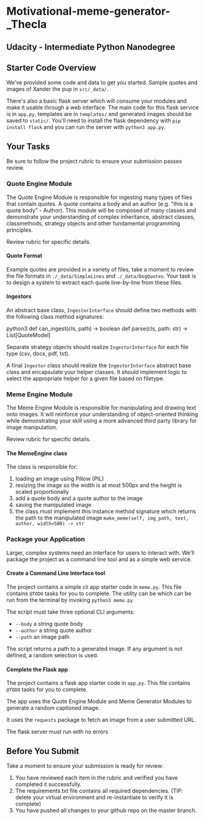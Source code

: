 # Motivational-meme-generator-_Thecla

## Udacity - Intermediate Python Nanodegree

## Starter Code Overview

We've provided some code and data to get you started. Sample quotes and images of Xander the pup in `src/_data/`.

There's also a basic flask server which will consume your modules and make it usable through a web interface. The main code for this flask service is in `app.py`, templates are in `templates/` and generated images should be saved to `static/`. You'll need to install the flask dependency with `pip install flask` and you can run the server with `python3 app.py`.

## Your Tasks

Be sure to follow the project rubric to ensure your submission passes review.

### Quote Engine Module

The Quote Engine Module is responsible for ingesting many types of files that contain quotes. A quote contains a body and an author (e.g. "this is a quote body" - Author). This module will be composed of many classes and demonstrate your understanding of complex inheritance, abstract classes, classmethods, strategy objects and other fundamental programming principles.

Review rubric for specific details.

#### Quote Format

Example quotes are provided in a variety of files, take a moment to review the file formats in `./_data/SimpleLines` and `./_data/DogQuotes`. Your task is to design a system to extract each quote line-by-line from these files.

#### Ingestors

An abstract base class, `IngestorInterface` should define two methods with the following class method signatures:

python3
def can_ingest(cls, path) -> boolean
def parse(cls, path: str) -> List[QuoteModel]


Separate strategy objects should realize `IngestorInterface` for each file type (csv, docx, pdf, txt).

A final `Ingestor` class should realize the `IngestorInterface` abstract base class and encapsulate your helper classes. It should implement logic to select the appropriate helper for a given file based on filetype.

### Meme Engine Module

The Meme Engine Module is responsible for manipulating and drawing text onto images. It will reinforce your understanding of object-oriented thinking while demonstrating your skill using a more advanced third party library for image manipulation.

Review rubric for specific details.


#### The MemeEngine class
The class is responsible for:
1. loading an image using Pillow (PIL)
2. resizing the image so the width is at most 500px and the height is scaled proportionally
3. add a quote body and a quote author to the image
4. saving the manipulated image
5. the class must implement this instance method signature which returns the path to the manipulated image `make_meme(self, img_path, text, author, width=500) -> str`


### Package your Application

Larger, complex systems need an interface for users to interact with. We'll package the project as a command line tool and as a simple web service.

#### Create a Command Line Interface tool

The project contains a simple cli app starter code in `meme.py`. This file contains `@TODO` tasks for you to complete. The utility can be which can be run from the terminal by invoking `python3 meme.py`

The script must take three optional CLI arguments:

- `--body` a string quote body
- `--author` a string quote author
- `--path` an image path

The script returns a path to a generated image.
If any argument is not defined, a random selection is used.

#### Complete the Flask app

The project contains a flask app starter code in `app.py`. This file contains `@TODO` tasks for you to complete.

The app uses the Quote Engine Module and Meme Generator Modules to generate a random captioned image.

It uses the `requests` package to fetch an image from a user submitted URL.

The flask server must run with no errors

## Before You Submit

Take a moment to ensure your submission is ready for review:

1. You have reviewed each item in the rubric and verified you have completed it successfully.
2. The requirements.txt file contains all required dependencies. (TIP: delete your virtual environment and re-instantiate to verify it is complete)
3. You have pushed all changes to your github repo on the master branch.
